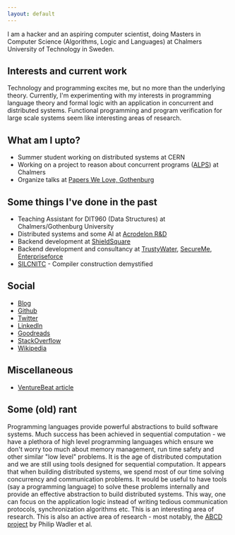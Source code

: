 ```yaml
---
layout: default
---
```


I am a hacker and an aspiring computer scientist, doing Masters in Computer Science (Algorithms, Logic and Languages) at Chalmers University of Technology in Sweden.

## Interests and current work

Technology and programming excites me, but no more than the underlying theory. Currently, I'm experimenting with my interests in programming language theory and formal logic with an application in concurrent and distributed systems. Functional programming and program verification for large scale systems seem like interesting areas of research.

## What am I upto?

* Summer student working on distributed systems at CERN
* Working on a project to reason about concurrent programs ([ALPS](https://github.com/alps-chalmers)) at Chalmers
* Organize talks at [Papers We Love, Gothenburg](http://paperswelove.org/chapter/gothenburg/)

## Some things I've done in the past

* Teaching Assistant for DIT960 (Data Structures) at Chalmers/Gothenburg University
* Distributed systems and some AI at [Acrodelon R&D](http://acrodelon.com)
* Backend development at [ShieldSquare](https://www.shieldsquare.com)
* Backend development and consultancy at [TrustyWater](http://trustywater.in/), [SecureMe](http://securemedevices.com/index.html), [Enterpriseforce](http://enterpriseforce.in/)
* [SILCNITC](http://silcnitc.github.io/about.html) - Compiler construction demystified
 
## Social

* [Blog](http://blog.nachivpn.me/)
* [Github](https://github.com/nachivpn)
* [Twitter](https://twitter.com/nachivpn)
* [LinkedIn](https://www.linkedin.com/in/nachivpn)
* [Goodreads](https://www.goodreads.com/user/show/45403127-nachi)
* [StackOverflow](http://stackexchange.com/users/4872752/nachi?tab=accounts)
* [Wikipedia](https://en.wikipedia.org/wiki/Special:Contributions/Nachivpn)

## Miscellaneous

* [VentureBeat article](http://venturebeat.com/2014/12/24/googles-no-captcha-recaptchas-may-not-be-as-bot-proof-as-we-thought)

## Some (old) rant

Programming languages provide powerful abstractions to build software systems. Much success has been achieved in sequential computation - we have a plethora of high level programming languages which ensure we don't worry too much about memory management, run time safety and other similar "low level" problems. It is the age of distributed computation and we are still using tools designed for sequential computation. It appears that when building distributed systems, we spend most of our time solving concurrency and communication problems. It would be useful to have tools (say a programming language) to solve these problems internally and provide an effective abstraction to build distributed systems. This way, one can focus on the application logic instead of writing tedious communication protocols, synchronization algorithms etc. This is an interesting area of research. This is also an active area of research - most notably, the [ABCD project](http://groups.inf.ed.ac.uk/abcd) by Philip Wadler et al.
